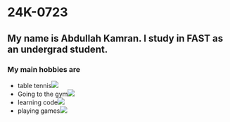 # 24K-0723

## My name is Abdullah Kamran. I study in FAST as an undergrad student.
### My main hobbies are
- table tennis![](https://images.pexels.com/photos/976873/pexels-photo-976873.jpeg?auto=compress&cs=tinysrgb&w=600)
- Going to the gym![](https://images.pexels.com/photos/1954524/pexels-photo-1954524.jpeg?auto=compress&cs=tinysrgb&w=1260&h=750&dpr=1)
- learning code![](https://cdn.pixabay.com/photo/2016/11/19/14/00/code-1839406_1280.jpg)
- playing games![](https://signal.avg.com/hs-fs/hubfs/Blog_Content/Avg/Signal/AVG%20Signal%20Images/how_to_improve_your_gaming_pc_performance_2nd_refresh_signal/How_to_Improve_Your_Gaming_PC_Performance-Hero.jpg?width=1200&name=How_to_Improve_Your_Gaming_PC_Performance-Hero.jpg)
